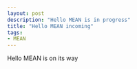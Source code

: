 ```yaml
---
layout: post
description: "Hello MEAN is in progress"
title: "Hello MEAN incoming"
tags:
- MEAN
---
```


Hello MEAN is on its way
